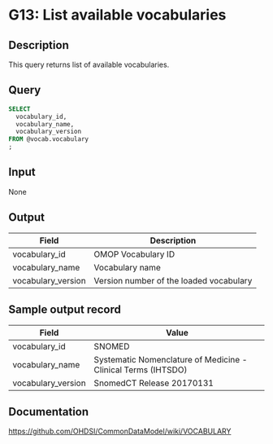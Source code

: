 <!---
Group:general
Name:G13 List available vocabularies
Author:Patrick Ryan
CDM Version: 5.3
-->

# G13: List available vocabularies

## Description
This query returns list of available vocabularies.

## Query
```sql
SELECT
  vocabulary_id,
  vocabulary_name,
  vocabulary_version
FROM @vocab.vocabulary
;
```

## Input

None

## Output

| Field |  Description |
| --- | --- |
|  vocabulary_id |  OMOP Vocabulary ID |
|  vocabulary_name |  Vocabulary name |
|  vocabulary_version |  Version number of the loaded vocabulary |

## Sample output record

| Field |  Value |
| --- | --- |
|  vocabulary_id |  SNOMED |
|  vocabulary_name |  Systematic Nomenclature of Medicine - Clinical Terms (IHTSDO) |
|  vocabulary_version |  SnomedCT Release 20170131 |

## Documentation
https://github.com/OHDSI/CommonDataModel/wiki/VOCABULARY

